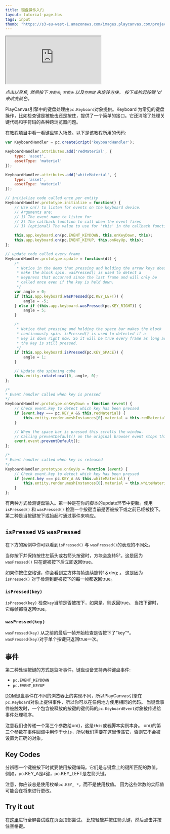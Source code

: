 ```yaml
---
title: 键盘操作入门
layout: tutorial-page.hbs
tags: input
thumb: "https://s3-eu-west-1.amazonaws.com/images.playcanvas.com/projects/12/405804/513097-image-75.jpg"
---
```


<iframe loading="lazy" src="https://playcanv.as/p/rFZGQWCi/?overlay=false" title="Basic Keyboard Input"></iframe>

*点击以聚焦, 然后按下 `左箭头`, `右箭头` 以及`空格键` 来旋转方块。 按下或抬起按键 'a' 来改变颜色。*

PlayCanvas引擎中的键盘处理由`pc.Keyboard`对象提供。Keyboard 为常见的键盘操作，比如检查键是被敲击还是按住，提供了一个简单的接口。它还消除了处理关键代码和字符码的各种跨浏览器问题。

在[教程项目][1]中看一看键盘输入场景。以下是该教程所用的代码:

```javascript
var KeyboardHandler = pc.createScript('keyboardHandler');

KeyboardHandler.attributes.add('redMaterial', {
    type: 'asset',
    assetType: 'material'
});

KeyboardHandler.attributes.add('whiteMaterial', {
    type: 'asset',
    assetType: 'material'
});

// initialize code called once per entity
KeyboardHandler.prototype.initialize = function() {
    // Use on() to listen for events on the keyboard device.
    // Arguments are:
    // 1) The event name to listen for
    // 2) The callback function to call when the event fires
    // 3) (optional) The value to use for 'this' in the callback function

    this.app.keyboard.on(pc.EVENT_KEYDOWN, this.onKeyDown, this);
    this.app.keyboard.on(pc.EVENT_KEYUP, this.onKeyUp, this);
};

// update code called every frame
KeyboardHandler.prototype.update = function(dt) {
    /*
     * Notice in the demo that pressing and holding the arrow keys doesn't
     * make the block spin. wasPressed() is used to detect a
     * keypress that occurred since the last frame and will only be
     * called once even if the key is held down.
     */
    var angle = 0;
    if (this.app.keyboard.wasPressed(pc.KEY_LEFT)) {
        angle = -5;
    } else if (this.app.keyboard.wasPressed(pc.KEY_RIGHT)) {
        angle = 5;
    }

    /*
     * Notice that pressing and holding the space bar makes the block
     * continuously spin. isPressed() is used to detected if a
     * key is down right now. So it will be true every frame as long as
     * the key is still pressed.
     */
    if (this.app.keyboard.isPressed(pc.KEY_SPACE)) {
        angle = 1;
    }

    // Update the spinning cube
    this.entity.rotateLocal(0, angle, 0);
};

/*
* Event handler called when key is pressed
*/
KeyboardHandler.prototype.onKeyDown = function (event) {
    // Check event.key to detect which key has been pressed
    if (event.key === pc.KEY_A && this.redMaterial) {
        this.entity.render.meshInstances[0].material = this.redMaterial.resource;
    }

    // When the space bar is pressed this scrolls the window.
    // Calling preventDefault() on the original browser event stops this.
    event.event.preventDefault();
};

/*
* Event handler called when key is released
*/
KeyboardHandler.prototype.onKeyUp = function (event) {
    // Check event.key to detect which key has been pressed
    if (event.key === pc.KEY_A && this.whiteMaterial) {
        this.entity.render.meshInstances[0].material = this.whiteMaterial.resource;
    }
};
```

有两种方式检测键盘输入。第一种是在你的脚本的update环节中更新。使用`isPressed()` 和 `wasPressed()` 检测一个按键当前是否被按下或之前已经被按下。第二种是当按键按下或抬起时通过事件来响应。

## `isPressed` vs `wasPressed`

在下方的案例中你可以看到`isPressed()` 与 `wasPressed()`的表现的不同处。

当你按下并保持按住左箭头或右箭头按键时，方块会旋转5&deg;。这是因为`wasPressed()` 只在键被按下后立即返回true。

如果你按住空格键，你会看到立方体每帧连续旋转1＆deg; 。 这是因为 `isPressed()` 对于检测到键被按下的每一帧都返回true。

### `isPressed(key)`

`isPressed(key)` 检查`key`当前是否被按下，如果是，则返回true。 当按下键时，它每帧都将返回true。

### `wasPressed(key)`

`wasPressed(key)` 从之前的最后一帧开始检查是否按下了“key”*。`wasPressed(key)`对于单个按键只返回true一次。

## 事件

第二种处理按键的方式是监听事件。键盘设备支持两种键盘事件:

* `pc.EVENT_KEYDOWN`
* `pc.EVENT_KEYUP`

[DOM][3]键盘事件在不同的浏览器上的实现不同，所以PlayCanvas引擎在`pc.Keyboard`对象上提供事件，所以你可以在任何地方使用相同的代码。 当键盘事件被触发时，一个包含被释放的按键的键代码的`pc.KeyboardEvent`对象被传递给事件处理程序。

注意我们也传递一个第三个参数给on()，这是`this`或者脚本实例本身。 on()的第三个参数在事件回调中用作于`this`，所以我们需要在这里传递它，否则它不会被设置为正确的对象。

## Key Codes

分辨哪一个键被按下时就要使用按键编码。它们是与键盘上的键所匹配的数值。 例如，pc.KEY_A是`A`键，pc.KEY_LEFT是左箭头键。

注意，你应该总是使用枚举`pc.KEY_ *`，而不是使用数值。 因为这些常数的实际值可能会在将来进行更改。

## Try it out

在[这里][2]进行全屏尝试或在页面顶部尝试。 比较轻敲并按住箭头键，然后点击并按住空格键。

[1]: https://playcanvas.com/project/405804/overview/tutorial-basic-keyboard-input
[2]: https://playcanv.as/p/rFZGQWCi/
[3]: /user-manual/glossary#dom
